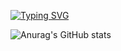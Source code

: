 [![Typing SVG](https://readme-typing-svg.herokuapp.com?font=jetbrains+mono&color=FFFFFF&background=000000&width=450&lines=Adri%C3%A0+Juanola+-%3E+Devops+Engineer+%3C3)](https://git.io/typing-svg)

![Anurag's GitHub stats](https://github-readme-stats.vercel.app/api?username=killersalt&show_icons=true&theme=tokyonight)
